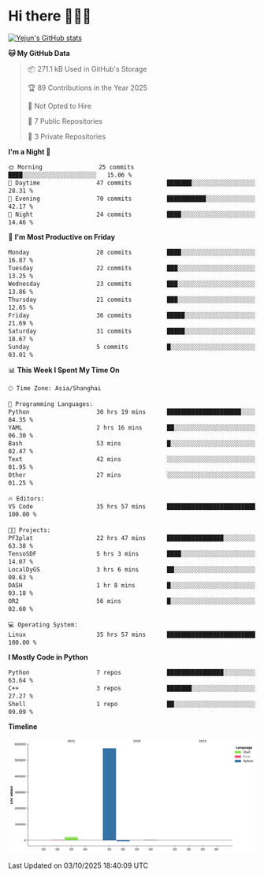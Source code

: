 # Hi there 👋👋👋


<!-- <img height="195px" src="https://github-readme-stats.vercel.app/api?username=yejun688&count_private=true&show_icons=true&hide_rank=true&title_color=0969da&bg_color=ffffff00&text_color=57606a&disable_animations=true"><img height="195px" src="https://github-readme-stats.vercel.app/api/top-langs?username=yejun688&layout=compact&title_color=0969da&bg_color=ffffff00&text_color=57606a"> -->

[![Yejun's GitHub stats](https://github-readme-stats.vercel.app/api?username=yejun688)](https://github.com/yejun688/github-readme-stats)

<!---
yejun688/yejun688 is a ✨ special ✨ repository because its `README.md` (this file) appears on your GitHub profile.
You can click the Preview link to take a look at your changes.
--->

<!--START_SECTION:waka-->
**🐱 My GitHub Data** 

> 📦 271.1 kB Used in GitHub's Storage 
 > 
> 🏆 89 Contributions in the Year 2025
 > 
> 🚫 Not Opted to Hire
 > 
> 📜 7 Public Repositories 
 > 
> 🔑 3 Private Repositories 
 > 
**I'm a Night 🦉** 

```text
🌞 Morning                25 commits          ████░░░░░░░░░░░░░░░░░░░░░   15.06 % 
🌆 Daytime                47 commits          ███████░░░░░░░░░░░░░░░░░░   28.31 % 
🌃 Evening                70 commits          ███████████░░░░░░░░░░░░░░   42.17 % 
🌙 Night                  24 commits          ████░░░░░░░░░░░░░░░░░░░░░   14.46 % 
```
📅 **I'm Most Productive on Friday** 

```text
Monday                   28 commits          ████░░░░░░░░░░░░░░░░░░░░░   16.87 % 
Tuesday                  22 commits          ███░░░░░░░░░░░░░░░░░░░░░░   13.25 % 
Wednesday                23 commits          ███░░░░░░░░░░░░░░░░░░░░░░   13.86 % 
Thursday                 21 commits          ███░░░░░░░░░░░░░░░░░░░░░░   12.65 % 
Friday                   36 commits          █████░░░░░░░░░░░░░░░░░░░░   21.69 % 
Saturday                 31 commits          █████░░░░░░░░░░░░░░░░░░░░   18.67 % 
Sunday                   5 commits           █░░░░░░░░░░░░░░░░░░░░░░░░   03.01 % 
```


📊 **This Week I Spent My Time On** 

```text
🕑︎ Time Zone: Asia/Shanghai

💬 Programming Languages: 
Python                   30 hrs 19 mins      █████████████████████░░░░   84.35 % 
YAML                     2 hrs 16 mins       ██░░░░░░░░░░░░░░░░░░░░░░░   06.30 % 
Bash                     53 mins             █░░░░░░░░░░░░░░░░░░░░░░░░   02.47 % 
Text                     42 mins             ░░░░░░░░░░░░░░░░░░░░░░░░░   01.95 % 
Other                    27 mins             ░░░░░░░░░░░░░░░░░░░░░░░░░   01.25 % 

🔥 Editors: 
VS Code                  35 hrs 57 mins      █████████████████████████   100.00 % 

🐱‍💻 Projects: 
PF3plat                  22 hrs 47 mins      ████████████████░░░░░░░░░   63.38 % 
TensoSDF                 5 hrs 3 mins        ████░░░░░░░░░░░░░░░░░░░░░   14.07 % 
LocalDyGS                3 hrs 6 mins        ██░░░░░░░░░░░░░░░░░░░░░░░   08.63 % 
DASH                     1 hr 8 mins         █░░░░░░░░░░░░░░░░░░░░░░░░   03.18 % 
OR2                      56 mins             █░░░░░░░░░░░░░░░░░░░░░░░░   02.60 % 

💻 Operating System: 
Linux                    35 hrs 57 mins      █████████████████████████   100.00 % 
```

**I Mostly Code in Python** 

```text
Python                   7 repos             ████████████████░░░░░░░░░   63.64 % 
C++                      3 repos             ███████░░░░░░░░░░░░░░░░░░   27.27 % 
Shell                    1 repo              ██░░░░░░░░░░░░░░░░░░░░░░░   09.09 % 
```



**Timeline**

![Lines of Code chart](https://raw.githubusercontent.com/yejun688/yejun688/main/assets/bar_graph.png)


 Last Updated on 03/10/2025 18:40:09 UTC
<!--END_SECTION:waka-->
